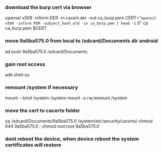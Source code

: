 ### download the burp cert via browser
  openssl x509 -inform DER -in cacert.der -out ca_burp.pem
  CERT="`openssl x509 -inform PEM -subject_hash_old -in ca_burp.pem | head -1`.0"
  cp ca_burp.pem $CERT

### move 9a5ba575.0 from local to /sdcard/Documents dir android 
  ad push 9a5ba575.0 /sdcard/Documents

### gain root access
  adb shell
  su

### remount /system if necessary
  mount --bind /system /system
  mount -o rw,remount /system

### move the cert to cacerts folder
  cp /sdcard/Documents/9a5ba575.0 /system/etc/security/cacerts/
  chmod 644 9a5ba575.0 ; chmod root:root 9a5ba575.0 

### dont reboot the device, when device reboot the system certificates will restore
